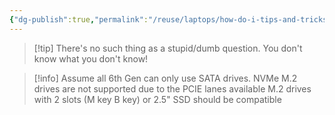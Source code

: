 ```yaml
---
{"dg-publish":true,"permalink":"/reuse/laptops/how-do-i-tips-and-tricks/tips/general-tips/"}
---
```





>[!tip] There's no such thing as a stupid/dumb question. You don't know what you don't know!

> [!info] Assume all 6th Gen can only use SATA drives. 
NVMe M.2 drives are not supported due to the PCIE lanes available
M.2 drives with 2 slots (M key B key) or 2.5" SSD should be compatible
